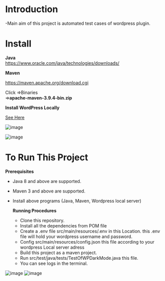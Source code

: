 # Introduction
-Main aim of this project is automated test cases of wordpress plugin. 

# Install
**Java**  
https://www.oracle.com/java/technologies/downloads/

**Maven**

 https://maven.apache.org/download.cgi
 
 Click =>Binaries    
 =>**apache-maven-3.9.4-bin.zip**

**Install WordPress Locally**

[See Here](https://www.hostinger.com/tutorials/wordpress-localhost)

![image](https://github.com/imranhasanraaz/wp_darkmode_automation/assets/110620143/6f8313c6-7ba5-4c5f-8a44-3402149f466d)

![image](https://github.com/imranhasanraaz/wp_darkmode_automation/assets/110620143/0e884a99-9765-4bf1-9866-41a6f46748f7)


# To Run This Project
**Prerequisites**
- Java 8 and above are supported.
- Maven 3 and above are supported.
- Install above programs (Java, Maven, Wordpress local server)

  **Running Procedures**
  - Clone this repository.
  - Install all the dependencies from POM file
  - Create a .env file src/main/resources/.env in this Location. this .env file will hold your wordpress username and password.
  - Config src/main/resources/config.json this file according to your wordpress Local server adress
  - Build this project as a maven project.
  - Run src/test/java/tests/TestOfWPDarkMode.java this file.
  - You can see logs in the terminal.
    
![image](https://github.com/imranhasanraaz/wp_darkmode_automation/assets/110620143/1e43b60e-0ce2-4dd7-a543-b628b1ebbca1)
![image](https://github.com/imranhasanraaz/wp_darkmode_automation/assets/110620143/861eac0d-5029-4e69-ac34-b8d093e9c1f5)


    
